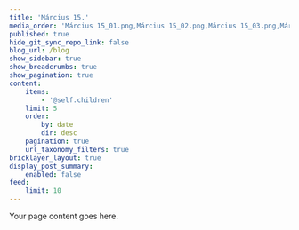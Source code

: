 ```yaml
---
title: 'Március 15.'
media_order: 'Március 15_01.png,Március 15_02.png,Március 15_03.png,Március 15_04.png,Március 15_05.png,Március 15_06.png,Március 15_07.png,Március 15_08.png,Március 15_09.png,Március 15_10.png,Március 15_11.png,Március 15_12.JPG'
published: true
hide_git_sync_repo_link: false
blog_url: /blog
show_sidebar: true
show_breadcrumbs: true
show_pagination: true
content:
    items:
        - '@self.children'
    limit: 5
    order:
        by: date
        dir: desc
    pagination: true
    url_taxonomy_filters: true
bricklayer_layout: true
display_post_summary:
    enabled: false
feed:
    limit: 10
---
```


Your page content goes here.